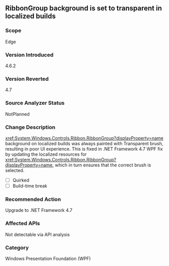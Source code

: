 ## RibbonGroup background is set to transparent in localized builds

### Scope
Edge

### Version Introduced
4.6.2

### Version Reverted
4.7

### Source Analyzer Status
NotPlanned

### Change Description

<xref:System.Windows.Controls.Ribbon.RibbonGroup?displayProperty=name>
background on localized builds was always painted with Transparent brush,
resulting in poor UI experience. This is fixed in .NET Framework 4.7 WPF fix by updating
the localized resources for
<xref:System.Windows.Controls.Ribbon.RibbonGroup?displayProperty=name>, which in
turn ensures that the correct brush is selected.

- [ ] Quirked
- [ ] Build-time break

### Recommended Action
Upgrade to .NET Framework 4.7

### Affected APIs
Not detectable via API analysis

### Category
Windows Presentation Foundation (WPF)

<!--
### Original Bug
266592
-->

<!-- breaking change id: 175 -->
